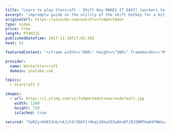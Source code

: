 ```yaml
---
title: "Learn to play Starcraft - Shift Key MAKES IT EASY! (workers to gas, waypoints, ctrl grps, moving)"
excerpt: "impromptu guide on the utility of the shift hotkey for a bit of everything"
originalUrl: https://youtube.com/watch?v=7x9pHr544oY
type: video
price: Free
length: PT4M21S
publishedDateTime: 2017-11-19T17:05:30Z
heat: 51

featuredContent: "<iframe width=\"800\" height=\"500\" frameborder=\"0\" src=\"https://www.youtube.com/embed/7x9pHr544oY\" allow=\"accelerometer; autoplay; encrypted-media; gyroscope; picture-in-picture\" allowfullscreen></iframe>"

provider:
  name: WinterStarcraft
  domain: youtube.com

topics:
  - StarCraft 2

images:
  - url: https://i.ytimg.com/vi/7x9pHr544oY/maxresdefault.jpg
    width: 1280
    height: 720
    isCached: true

secured: "FpR2y+kHE53nk/vK/Lh3r38EFI+9bqi28XwSOZwAknBf/BJIBMfHaH4fNWnLccSyuhwleMjT4U4vpXAccnrgPrJxJIMISa6EnMT4artKXZCCaTHpzOLGfx6ACPirgTYoRsnPS7B2DR0eRatAoU+YeAI+t3+fxHp4ii4oTxR8NpAYFhpS/bNrai711SQAFMlmsEzPb8nMo03Stca2wIIVq4ff8PUATGI3SNIRo+wO7H2ITZzY7HeIuXonby4PGbl5wOZd/3Uf0TGhBmRTofmz7L8lE5lchSRSlUohXqcVuhi17q8xVzBuocZZ2K+MU6C+zd5WGFJLUOKrnOqCRNSZzzxZktyLTnw+8Dfzqo0EnoDH/VTW1hkEpDvtdAxHB9hHeN/O5wS3gWuEyn1CSSlxwfoRJTpBlD6lvGnSGycC4/o=;AKT6owGqXkqSz9sw1WFBbw=="
---
```


